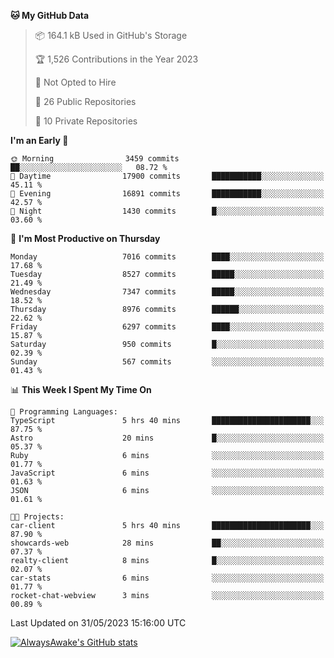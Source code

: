<!--START_SECTION:waka-->
**🐱 My GitHub Data** 

> 📦 164.1 kB Used in GitHub's Storage 
 > 
> 🏆 1,526 Contributions in the Year 2023
 > 
> 🚫 Not Opted to Hire
 > 
> 📜 26 Public Repositories 
 > 
> 🔑 10 Private Repositories 
 > 
**I'm an Early 🐤** 

```text
🌞 Morning                3459 commits        ██░░░░░░░░░░░░░░░░░░░░░░░   08.72 % 
🌆 Daytime                17900 commits       ███████████░░░░░░░░░░░░░░   45.11 % 
🌃 Evening                16891 commits       ███████████░░░░░░░░░░░░░░   42.57 % 
🌙 Night                  1430 commits        █░░░░░░░░░░░░░░░░░░░░░░░░   03.60 % 
```
📅 **I'm Most Productive on Thursday** 

```text
Monday                   7016 commits        ████░░░░░░░░░░░░░░░░░░░░░   17.68 % 
Tuesday                  8527 commits        █████░░░░░░░░░░░░░░░░░░░░   21.49 % 
Wednesday                7347 commits        █████░░░░░░░░░░░░░░░░░░░░   18.52 % 
Thursday                 8976 commits        ██████░░░░░░░░░░░░░░░░░░░   22.62 % 
Friday                   6297 commits        ████░░░░░░░░░░░░░░░░░░░░░   15.87 % 
Saturday                 950 commits         █░░░░░░░░░░░░░░░░░░░░░░░░   02.39 % 
Sunday                   567 commits         ░░░░░░░░░░░░░░░░░░░░░░░░░   01.43 % 
```


📊 **This Week I Spent My Time On** 

```text
💬 Programming Languages: 
TypeScript               5 hrs 40 mins       ██████████████████████░░░   87.75 % 
Astro                    20 mins             █░░░░░░░░░░░░░░░░░░░░░░░░   05.37 % 
Ruby                     6 mins              ░░░░░░░░░░░░░░░░░░░░░░░░░   01.77 % 
JavaScript               6 mins              ░░░░░░░░░░░░░░░░░░░░░░░░░   01.63 % 
JSON                     6 mins              ░░░░░░░░░░░░░░░░░░░░░░░░░   01.61 % 

🐱‍💻 Projects: 
car-client               5 hrs 40 mins       ██████████████████████░░░   87.90 % 
showcards-web            28 mins             ██░░░░░░░░░░░░░░░░░░░░░░░   07.37 % 
realty-client            8 mins              █░░░░░░░░░░░░░░░░░░░░░░░░   02.07 % 
car-stats                6 mins              ░░░░░░░░░░░░░░░░░░░░░░░░░   01.77 % 
rocket-chat-webview      3 mins              ░░░░░░░░░░░░░░░░░░░░░░░░░   00.89 % 
```


 Last Updated on 31/05/2023 15:16:00 UTC
<!--END_SECTION:waka-->

[![AlwaysAwake's GitHub stats](https://github-readme-stats.vercel.app/api?username=AlwaysAwake&show_icons=true&theme=github_dark&count_private=true)](https://github.com/AlwaysAwake/AlwaysAwake)

